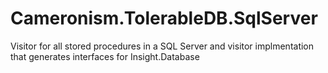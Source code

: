 # Cameronism.TolerableDB.SqlServer
Visitor for all stored procedures in a SQL Server and visitor implmentation that generates interfaces for Insight.Database
